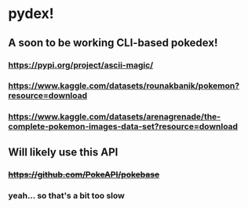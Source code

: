 # pydex!
## A soon to be working CLI-based pokedex!
### https://pypi.org/project/ascii-magic/
### https://www.kaggle.com/datasets/rounakbanik/pokemon?resource=download
### https://www.kaggle.com/datasets/arenagrenade/the-complete-pokemon-images-data-set?resource=download

## Will likely use this API
### ~~https://github.com/PokeAPI/pokebase~~
### yeah... so that's a bit too slow
